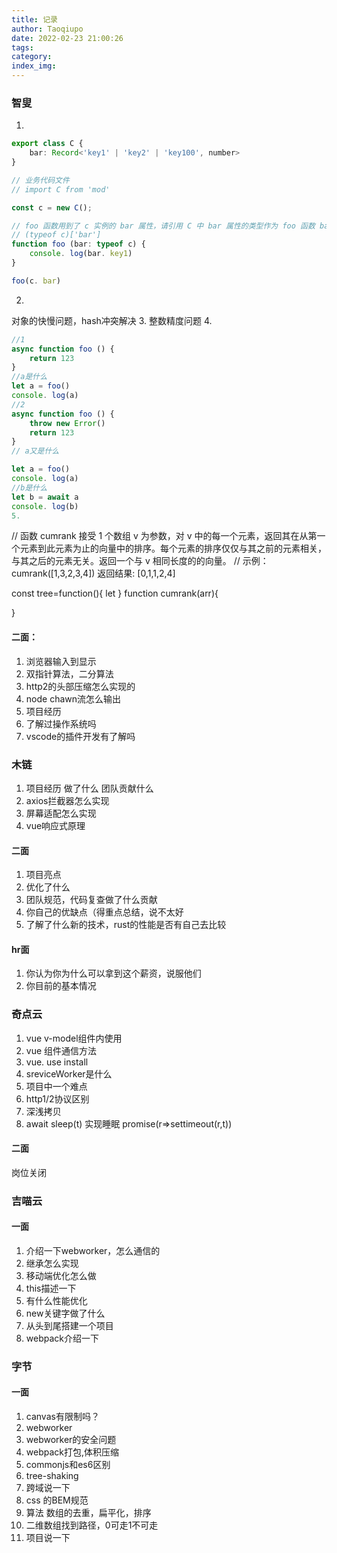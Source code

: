 ```yaml
---
title: 记录
author: Taoqiupo
date: 2022-02-23 21:00:26
tags:
category:
index_img:
---
```

### 智叟
1. 
```typescript
export class C {
    bar: Record<'key1' | 'key2' | 'key100', number>
}

// 业务代码文件
// import C from 'mod'

const c = new C();

// foo 函数用到了 c 实例的 bar 属性，请引用 C 中 bar 属性的类型作为 foo 函数 bar 参数的类型
// (typeof c)['bar']
function foo (bar: typeof c) {
    console. log(bar. key1)
}

foo(c. bar)
```
2. 
对象的快慢问题，hash冲突解决
3. 
整数精度问题
4. 
```javascript
//1
async function foo () {
    return 123
}
//a是什么
let a = foo()
console. log(a)
//2
async function foo () {
    throw new Error()
    return 123
}
// a又是什么

let a = foo()
console. log(a)
//b是什么
let b = await a
console. log(b)
5. 
```
// 函数 cumrank 接受 1 个数组 v 为参数，对 v 中的每一个元素，返回其在从第一个元素到此元素为止的向量中的排序。每个元素的排序仅仅与其之前的元素相关，与其之后的元素无关。返回一个与 v 相同长度的的向量。
// 示例：cumrank([1,3,2,3,4]) 返回结果: [0,1,1,2,4]

const tree=function(){
    let
}
function cumrank(arr){
    
}
#### 二面：
1. 浏览器输入到显示
2. 双指针算法，二分算法
3. http2的头部压缩怎么实现的
4. node chawn流怎么输出
5. 项目经历
6. 了解过操作系统吗
7. vscode的插件开发有了解吗

### 木链
1. 项目经历 做了什么 团队贡献什么
2. axios拦截器怎么实现
3. 屏幕适配怎么实现
4. vue响应式原理
#### 二面
1. 项目亮点
2. 优化了什么
3. 团队规范，代码复查做了什么贡献
4. 你自己的优缺点（得重点总结，说不太好
5. 了解了什么新的技术，rust的性能是否有自己去比较
#### hr面
1. 你认为你为什么可以拿到这个薪资，说服他们
2. 你目前的基本情况

### 奇点云
1. vue v-model组件内使用
2. vue 组件通信方法
3. vue. use install
4. sreviceWorker是什么
5. 项目中一个难点
6. http1/2协议区别
7. 深浅拷贝
8. await sleep(t) 实现睡眠 promise(r=>settimeout(r,t))
#### 二面
岗位关闭

### 吉喵云
#### 一面
1. 介绍一下webworker，怎么通信的
2. 继承怎么实现
3. 移动端优化怎么做
4. this描述一下
5. 有什么性能优化
6. new关键字做了什么
7. 从头到尾搭建一个项目
8. webpack介绍一下

### 字节
#### 一面
1. canvas有限制吗？
2. webworker
3. webworker的安全问题
3. webpack打包,体积压缩
4. commonjs和es6区别
5. tree-shaking
6. 跨域说一下
7. css 的BEM规范
8. 算法 数组的去重，扁平化，排序
9. 二维数组找到路径，0可走1不可走
10. 项目说一下